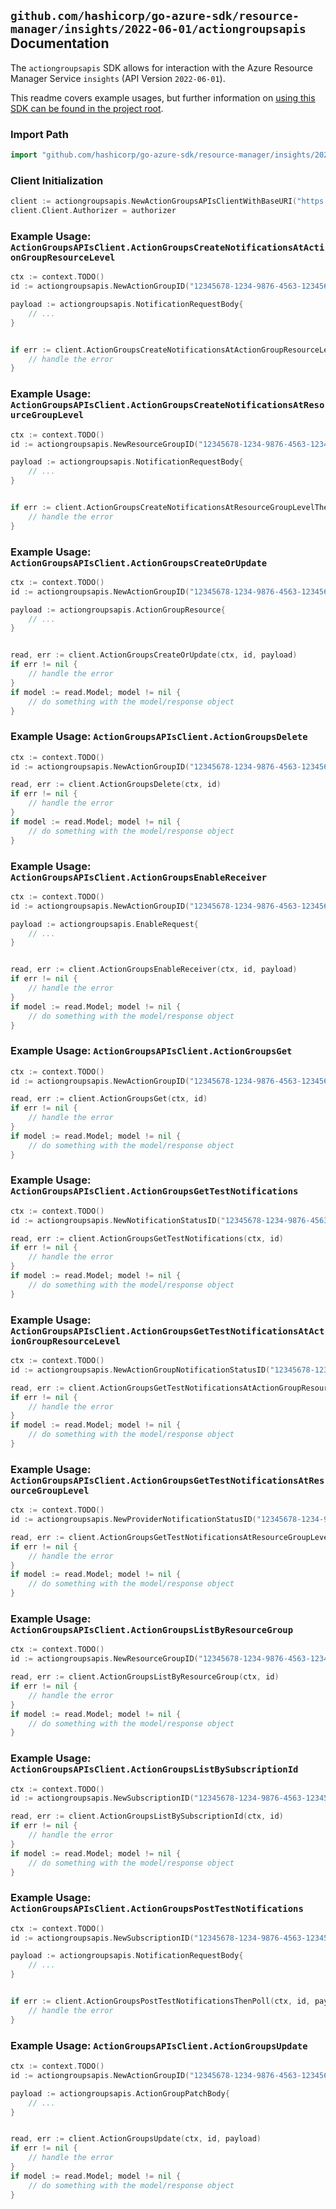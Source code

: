 
## `github.com/hashicorp/go-azure-sdk/resource-manager/insights/2022-06-01/actiongroupsapis` Documentation

The `actiongroupsapis` SDK allows for interaction with the Azure Resource Manager Service `insights` (API Version `2022-06-01`).

This readme covers example usages, but further information on [using this SDK can be found in the project root](https://github.com/hashicorp/go-azure-sdk/tree/main/docs).

### Import Path

```go
import "github.com/hashicorp/go-azure-sdk/resource-manager/insights/2022-06-01/actiongroupsapis"
```


### Client Initialization

```go
client := actiongroupsapis.NewActionGroupsAPIsClientWithBaseURI("https://management.azure.com")
client.Client.Authorizer = authorizer
```


### Example Usage: `ActionGroupsAPIsClient.ActionGroupsCreateNotificationsAtActionGroupResourceLevel`

```go
ctx := context.TODO()
id := actiongroupsapis.NewActionGroupID("12345678-1234-9876-4563-123456789012", "example-resource-group", "actionGroupValue")

payload := actiongroupsapis.NotificationRequestBody{
	// ...
}


if err := client.ActionGroupsCreateNotificationsAtActionGroupResourceLevelThenPoll(ctx, id, payload); err != nil {
	// handle the error
}
```


### Example Usage: `ActionGroupsAPIsClient.ActionGroupsCreateNotificationsAtResourceGroupLevel`

```go
ctx := context.TODO()
id := actiongroupsapis.NewResourceGroupID("12345678-1234-9876-4563-123456789012", "example-resource-group")

payload := actiongroupsapis.NotificationRequestBody{
	// ...
}


if err := client.ActionGroupsCreateNotificationsAtResourceGroupLevelThenPoll(ctx, id, payload); err != nil {
	// handle the error
}
```


### Example Usage: `ActionGroupsAPIsClient.ActionGroupsCreateOrUpdate`

```go
ctx := context.TODO()
id := actiongroupsapis.NewActionGroupID("12345678-1234-9876-4563-123456789012", "example-resource-group", "actionGroupValue")

payload := actiongroupsapis.ActionGroupResource{
	// ...
}


read, err := client.ActionGroupsCreateOrUpdate(ctx, id, payload)
if err != nil {
	// handle the error
}
if model := read.Model; model != nil {
	// do something with the model/response object
}
```


### Example Usage: `ActionGroupsAPIsClient.ActionGroupsDelete`

```go
ctx := context.TODO()
id := actiongroupsapis.NewActionGroupID("12345678-1234-9876-4563-123456789012", "example-resource-group", "actionGroupValue")

read, err := client.ActionGroupsDelete(ctx, id)
if err != nil {
	// handle the error
}
if model := read.Model; model != nil {
	// do something with the model/response object
}
```


### Example Usage: `ActionGroupsAPIsClient.ActionGroupsEnableReceiver`

```go
ctx := context.TODO()
id := actiongroupsapis.NewActionGroupID("12345678-1234-9876-4563-123456789012", "example-resource-group", "actionGroupValue")

payload := actiongroupsapis.EnableRequest{
	// ...
}


read, err := client.ActionGroupsEnableReceiver(ctx, id, payload)
if err != nil {
	// handle the error
}
if model := read.Model; model != nil {
	// do something with the model/response object
}
```


### Example Usage: `ActionGroupsAPIsClient.ActionGroupsGet`

```go
ctx := context.TODO()
id := actiongroupsapis.NewActionGroupID("12345678-1234-9876-4563-123456789012", "example-resource-group", "actionGroupValue")

read, err := client.ActionGroupsGet(ctx, id)
if err != nil {
	// handle the error
}
if model := read.Model; model != nil {
	// do something with the model/response object
}
```


### Example Usage: `ActionGroupsAPIsClient.ActionGroupsGetTestNotifications`

```go
ctx := context.TODO()
id := actiongroupsapis.NewNotificationStatusID("12345678-1234-9876-4563-123456789012", "notificationIdValue")

read, err := client.ActionGroupsGetTestNotifications(ctx, id)
if err != nil {
	// handle the error
}
if model := read.Model; model != nil {
	// do something with the model/response object
}
```


### Example Usage: `ActionGroupsAPIsClient.ActionGroupsGetTestNotificationsAtActionGroupResourceLevel`

```go
ctx := context.TODO()
id := actiongroupsapis.NewActionGroupNotificationStatusID("12345678-1234-9876-4563-123456789012", "example-resource-group", "actionGroupValue", "notificationIdValue")

read, err := client.ActionGroupsGetTestNotificationsAtActionGroupResourceLevel(ctx, id)
if err != nil {
	// handle the error
}
if model := read.Model; model != nil {
	// do something with the model/response object
}
```


### Example Usage: `ActionGroupsAPIsClient.ActionGroupsGetTestNotificationsAtResourceGroupLevel`

```go
ctx := context.TODO()
id := actiongroupsapis.NewProviderNotificationStatusID("12345678-1234-9876-4563-123456789012", "example-resource-group", "notificationIdValue")

read, err := client.ActionGroupsGetTestNotificationsAtResourceGroupLevel(ctx, id)
if err != nil {
	// handle the error
}
if model := read.Model; model != nil {
	// do something with the model/response object
}
```


### Example Usage: `ActionGroupsAPIsClient.ActionGroupsListByResourceGroup`

```go
ctx := context.TODO()
id := actiongroupsapis.NewResourceGroupID("12345678-1234-9876-4563-123456789012", "example-resource-group")

read, err := client.ActionGroupsListByResourceGroup(ctx, id)
if err != nil {
	// handle the error
}
if model := read.Model; model != nil {
	// do something with the model/response object
}
```


### Example Usage: `ActionGroupsAPIsClient.ActionGroupsListBySubscriptionId`

```go
ctx := context.TODO()
id := actiongroupsapis.NewSubscriptionID("12345678-1234-9876-4563-123456789012")

read, err := client.ActionGroupsListBySubscriptionId(ctx, id)
if err != nil {
	// handle the error
}
if model := read.Model; model != nil {
	// do something with the model/response object
}
```


### Example Usage: `ActionGroupsAPIsClient.ActionGroupsPostTestNotifications`

```go
ctx := context.TODO()
id := actiongroupsapis.NewSubscriptionID("12345678-1234-9876-4563-123456789012")

payload := actiongroupsapis.NotificationRequestBody{
	// ...
}


if err := client.ActionGroupsPostTestNotificationsThenPoll(ctx, id, payload); err != nil {
	// handle the error
}
```


### Example Usage: `ActionGroupsAPIsClient.ActionGroupsUpdate`

```go
ctx := context.TODO()
id := actiongroupsapis.NewActionGroupID("12345678-1234-9876-4563-123456789012", "example-resource-group", "actionGroupValue")

payload := actiongroupsapis.ActionGroupPatchBody{
	// ...
}


read, err := client.ActionGroupsUpdate(ctx, id, payload)
if err != nil {
	// handle the error
}
if model := read.Model; model != nil {
	// do something with the model/response object
}
```
